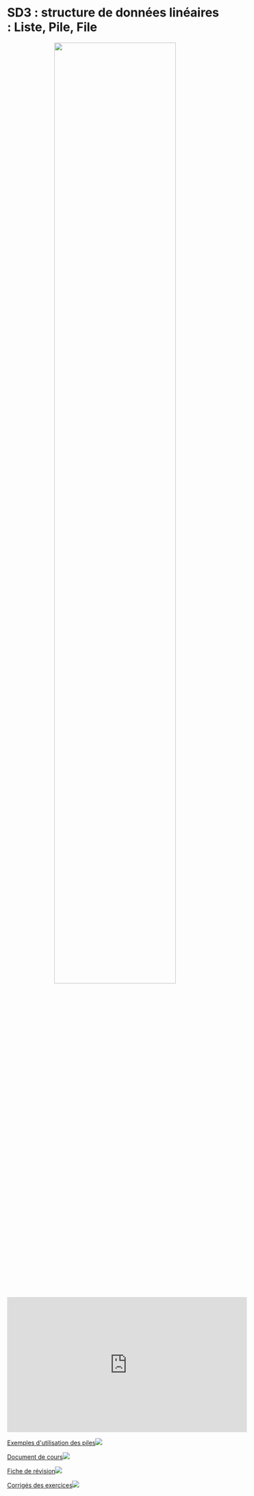 # **SD3 : structure de données linéaires : Liste, Pile, File**
<center><img src="https://files.realpython.com/media/How-to-Use-Stacks-in-Python_Watermarked.d22262707558.jpg" width="75%"></center>

<iframe width="560" height="315" src="https://www.youtube.com/embed/v_g1yizlUxc" title="YouTube video player" frameborder="0" allow="accelerometer; autoplay; clipboard-write; encrypted-media; gyroscope; picture-in-picture" allowfullscreen></iframe>

<a href="https://sasl56-my.sharepoint.com/:w:/g/personal/mickael_kerviche_sa-sl_fr/EZXs3uhtyBNGmSrNYWKLnZABTchMvbeEGdR79DbVR1Bjbw?e=6rNm3z" target="_blank"> Exemples d'utilisation des piles<img src="https://c1-word-view-15.cdn.office.net/wv/resources/1033/FavIcon_Word.ico"></a>

<a href="https://sasl56-my.sharepoint.com/:w:/g/personal/mickael_kerviche_sa-sl_fr/Ec3ukVqRbaZGpkl3S8E3kUQBHrdoTst5KZksLDxwkf0K4Q?e=opNdTt" target="_blank">Document de cours<img src="https://c1-word-view-15.cdn.office.net/wv/resources/1033/FavIcon_Word.ico"></a>

<a href="https://sasl56-my.sharepoint.com/:w:/g/personal/mickael_kerviche_sa-sl_fr/ERnO2ic8ztJPqxnTv4v_FHIB4aXHbb3dIWDw8ijN6eOlOw?e=2phgyJ" target="_blank">Fiche de révision<img src="https://c1-word-view-15.cdn.office.net/wv/resources/1033/FavIcon_Word.ico"></a>

<a href="https://sasl56-my.sharepoint.com/:w:/g/personal/mickael_kerviche_sa-sl_fr/EW9ZYGRD16lMji7GWxWq9cIBEGdSdM0FPAaIkaTUEK5HXg?e=kOUHyk" target="_blank">Corrigés des exercices<img src="https://c1-word-view-15.cdn.office.net/wv/resources/1033/FavIcon_Word.ico"></a>